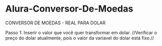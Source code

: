 # Alura-Conversor-De-Moedas
CONVERSOR DE MOEDAS - REAL PARA DOLAR

Passo 1: Inserir o valor que você quer transformar em dolar.
//Verificar o preço do dolar atualmente, pois o valor da variavel do dolar está fixo.//
